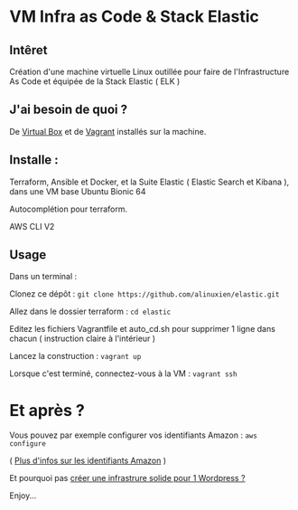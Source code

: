 # VM Infra as Code & Stack Elastic

## Intêret
Création d'une machine virtuelle Linux outillée pour faire de l'Infrastructure As Code et équipée de la Stack Elastic ( ELK )

## J'ai besoin de quoi ?
De [Virtual Box](https://www.virtualbox.org/) et de [Vagrant](https://www.vagrantup.com/downloads) installés sur la machine. 

## Installe :
Terraform, Ansible et Docker, et la Suite Elastic ( Elastic Search et Kibana ), dans une VM base Ubuntu Bionic 64

Autocomplétion pour terraform.

AWS CLI V2

## Usage
Dans un terminal : 

Clonez ce dépôt : `git clone https://github.com/alinuxien/elastic.git` 

Allez dans le dossier terraform : `cd elastic`

Editez les fichiers Vagrantfile et auto_cd.sh pour supprimer 1 ligne dans chacun ( instruction claire à l'intérieur )

Lancez la construction : `vagrant up`

Lorsque c'est terminé, connectez-vous à la VM : `vagrant ssh`

# Et après ?
Vous pouvez par exemple configurer vos identifiants Amazon : `aws configure`

( [Plus d'infos sur les identifiants Amazon](https://console.aws.amazon.com/iam/home?#security_credential) )

Et pourquoi pas [créer une infrastrure solide pour 1 Wordpress ?](https://github.com/alinuxien/super-wp-aws-auto)

Enjoy...
